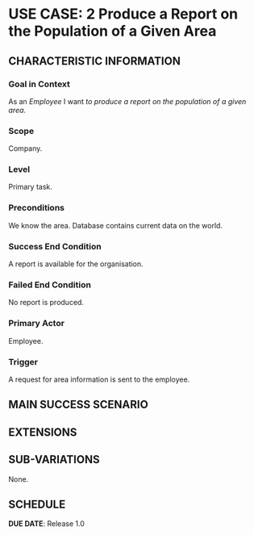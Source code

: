 # USE CASE: 2 Produce a Report on the Population of a Given Area

## CHARACTERISTIC INFORMATION

### Goal in Context

As an *Employee* I want *to produce a report on the population of a given area*.

### Scope

Company.

### Level

Primary task.

### Preconditions

We know the area.  Database contains current data on the world.

### Success End Condition

A report is available for the organisation.

### Failed End Condition

No report is produced.

### Primary Actor

Employee.

### Trigger

A request for area information is sent to the employee.

## MAIN SUCCESS SCENARIO


## EXTENSIONS


## SUB-VARIATIONS

None.

## SCHEDULE

**DUE DATE**: Release 1.0
